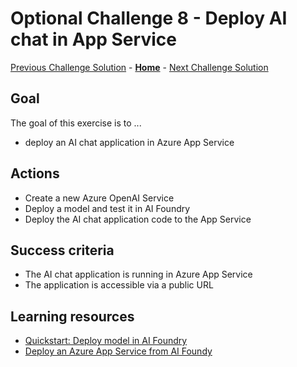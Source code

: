 # Optional Challenge 8 - Deploy AI chat in App Service

[Previous Challenge Solution](challenge-07.md) - **[Home](../Readme.md)** - [Next Challenge Solution](finish.md)

## Goal

The goal of this exercise is to ...

* deploy an AI chat application in Azure App Service

## Actions

* Create a new Azure OpenAI Service
* Deploy a model and test it in AI Foundry
* Deploy the AI chat application code to the App Service

## Success criteria

* The AI chat application is running in Azure App Service
* The application is accessible via a public URL

## Learning resources
* [Quickstart: Deploy model in AI Foundry](https://learn.microsoft.com/en-us/azure/ai-foundry/openai/how-to/create-resource?pivots=web-portal)
* [Deploy an Azure App Service from AI Foundy](https://learn.microsoft.com/en-us/azure/ai-foundry/tutorials/deploy-chat-web-app)

